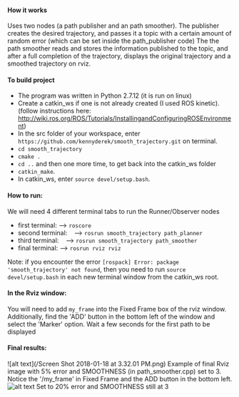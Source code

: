 #### How it works
Uses two nodes (a path publisher and an path smoother).
The publisher creates the desired trajectory, and passes it a topic with a certain amount of random error
(which can be set inside the path_publisher code)
The the path smoother reads and stores the information published to the topic, and after a full completion of the
trajectory, displays the original trajectory and a smoothed trajectory on rviz.


#### To build project
- The program was written in Python 2.7.12 (it is run on linux)
- Create a catkin_ws if one is not already created (I used ROS kinetic).
 (follow instructions here: http://wiki.ros.org/ROS/Tutorials/InstallingandConfiguringROSEnvironment)
- In the src folder of your workspace, enter `https://github.com/kennyderek/smooth_trajectory.git` on terminal.
- `cd smooth_trajectory`
- `cmake .`
- `cd ..` and then one more time, to get back into the catkin_ws folder
- `catkin_make`.
- In catkin_ws, enter `source devel/setup.bash`.

#### How to run:

We will need 4 different terminal tabs to run the Runner/Observer nodes
- first terminal:
    --> `roscore`
- second terminal:
    --> `rosrun smooth_trajectory path_planner`
- third terminal:
    --> `rosrun smooth_trajectory path_smoother`
- final terminal:
    --> `rosrun rviz rviz`

Note: if you encounter the error `[rospack] Error: package 'smooth_trajectory' not found`, then you need to run `source devel/setup.bash` in each new terminal window from the catkin_ws root.

#### In the Rviz window:
You will need to add `my_frame` into the Fixed Frame box of the rviz window. Additionally, find the 'ADD' button in the bottom left of the window and select the 'Marker' option. Wait a few seconds for the first path to be displayed

#### Final results:
![alt text](/Screen Shot 2018-01-18 at 3.32.01 PM.png)
Example of final Rviz image with 5% error and SMOOTHNESS (in path_smoother.cpp) set to 3. Notice the '/my_frame' in Fixed Frame and the ADD button in the bottom left.
![alt text](https://github.com/kennyderek/smooth_trajectory/blob/master/Screen%20Shot%202018-01-18%20at%203.32.01%20PM.png)
Set to 20% error and SMOOTHNESS still at 3



